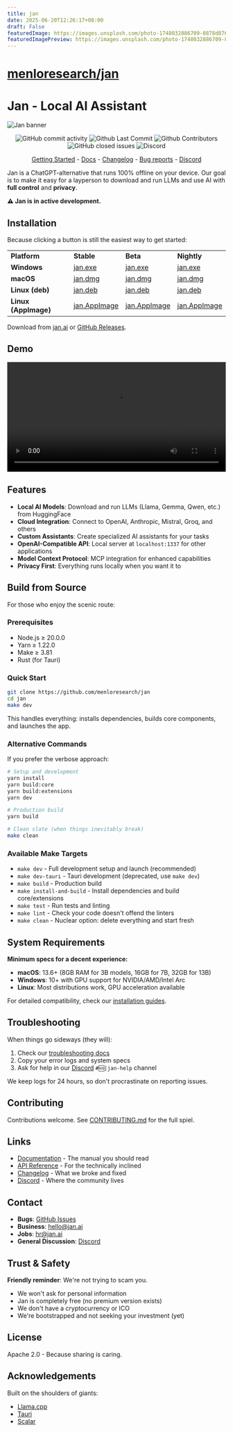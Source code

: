 ```yaml
---
title: jan
date: 2025-06-20T12:26:17+08:00
draft: False
featuredImage: https://images.unsplash.com/photo-1748032886709-8878d876dc50?ixid=M3w0NjAwMjJ8MHwxfHJhbmRvbXx8fHx8fHx8fDE3NTAzOTM1NjJ8&ixlib=rb-4.1.0
featuredImagePreview: https://images.unsplash.com/photo-1748032886709-8878d876dc50?ixid=M3w0NjAwMjJ8MHwxfHJhbmRvbXx8fHx8fHx8fDE3NTAzOTM1NjJ8&ixlib=rb-4.1.0
---
```


# [menloresearch/jan](https://github.com/menloresearch/jan)

# Jan - Local AI Assistant

![Jan banner](./JanBanner.png)

<p align="center">
  <!-- ALL-CONTRIBUTORS-BADGE:START - Do not remove or modify this section -->
  <img alt="GitHub commit activity" src="https://img.shields.io/github/commit-activity/m/menloresearch/jan"/>
  <img alt="Github Last Commit" src="https://img.shields.io/github/last-commit/menloresearch/jan"/>
  <img alt="Github Contributors" src="https://img.shields.io/github/contributors/menloresearch/jan"/>
  <img alt="GitHub closed issues" src="https://img.shields.io/github/issues-closed/menloresearch/jan"/>
  <img alt="Discord" src="https://img.shields.io/discord/1107178041848909847?label=discord"/>
</p>

<p align="center">
  <a href="https://jan.ai/docs/quickstart">Getting Started</a> 
  - <a href="https://jan.ai/docs">Docs</a> 
  - <a href="https://jan.ai/changelog">Changelog</a> 
  - <a href="https://github.com/menloresearch/jan/issues">Bug reports</a> 
  - <a href="https://discord.gg/AsJ8krTT3N">Discord</a>
</p>

Jan is a ChatGPT-alternative that runs 100% offline on your device. Our goal is to make it easy for a layperson to download and run LLMs and use AI with **full control** and **privacy**.

**⚠️ Jan is in active development.**

## Installation

Because clicking a button is still the easiest way to get started:

<table>
  <tr>
    <td><b>Platform</b></td>
    <td><b>Stable</b></td>
    <td><b>Beta</b></td>
    <td><b>Nightly</b></td>
  </tr>
  <tr>
    <td><b>Windows</b></td>
    <td><a href='https://app.jan.ai/download/latest/win-x64'>jan.exe</a></td>
    <td><a href='https://app.jan.ai/download/beta/win-x64'>jan.exe</a></td>
    <td><a href='https://app.jan.ai/download/nightly/win-x64'>jan.exe</a></td>
  </tr>
  <tr>
    <td><b>macOS</b></td>
    <td><a href='https://app.jan.ai/download/latest/mac-universal'>jan.dmg</a></td>
    <td><a href='https://app.jan.ai/download/beta/mac-universal'>jan.dmg</a></td>
    <td><a href='https://app.jan.ai/download/nightly/mac-universal'>jan.dmg</a></td>
  </tr>
  <tr>
    <td><b>Linux (deb)</b></td>
    <td><a href='https://app.jan.ai/download/latest/linux-amd64-deb'>jan.deb</a></td>
    <td><a href='https://app.jan.ai/download/beta/linux-amd64-deb'>jan.deb</a></td>
    <td><a href='https://app.jan.ai/download/nightly/linux-amd64-deb'>jan.deb</a></td>
  </tr>
  <tr>
    <td><b>Linux (AppImage)</b></td>
    <td><a href='https://app.jan.ai/download/latest/linux-amd64-appimage'>jan.AppImage</a></td>
    <td><a href='https://app.jan.ai/download/beta/linux-amd64-appimage'>jan.AppImage</a></td>
    <td><a href='https://app.jan.ai/download/nightly/linux-amd64-appimage'>jan.AppImage</a></td>
  </tr>
</table>

Download from [jan.ai](https://jan.ai/) or [GitHub Releases](https://github.com/menloresearch/jan/releases).

## Demo

<video width="100%" controls>
  <source src="./docs/public/assets/videos/enable-tool-call-for-models.mp4" type="video/mp4">
  Your browser does not support the video tag.
</video>

## Features

- **Local AI Models**: Download and run LLMs (Llama, Gemma, Qwen, etc.) from HuggingFace
- **Cloud Integration**: Connect to OpenAI, Anthropic, Mistral, Groq, and others
- **Custom Assistants**: Create specialized AI assistants for your tasks
- **OpenAI-Compatible API**: Local server at `localhost:1337` for other applications
- **Model Context Protocol**: MCP integration for enhanced capabilities
- **Privacy First**: Everything runs locally when you want it to

## Build from Source

For those who enjoy the scenic route:

### Prerequisites

- Node.js ≥ 20.0.0
- Yarn ≥ 1.22.0
- Make ≥ 3.81
- Rust (for Tauri)

### Quick Start

```bash
git clone https://github.com/menloresearch/jan
cd jan
make dev
```

This handles everything: installs dependencies, builds core components, and launches the app.

### Alternative Commands

If you prefer the verbose approach:

```bash
# Setup and development
yarn install
yarn build:core
yarn build:extensions
yarn dev

# Production build
yarn build

# Clean slate (when things inevitably break)
make clean
```

### Available Make Targets

- `make dev` - Full development setup and launch (recommended)
- `make dev-tauri` - Tauri development (deprecated, use `make dev`)
- `make build` - Production build
- `make install-and-build` - Install dependencies and build core/extensions
- `make test` - Run tests and linting
- `make lint` - Check your code doesn't offend the linters
- `make clean` - Nuclear option: delete everything and start fresh

## System Requirements

**Minimum specs for a decent experience:**

- **macOS**: 13.6+ (8GB RAM for 3B models, 16GB for 7B, 32GB for 13B)
- **Windows**: 10+ with GPU support for NVIDIA/AMD/Intel Arc
- **Linux**: Most distributions work, GPU acceleration available

For detailed compatibility, check our [installation guides](https://jan.ai/docs/desktop/mac).

## Troubleshooting

When things go sideways (they will):

1. Check our [troubleshooting docs](https://jan.ai/docs/troubleshooting)
2. Copy your error logs and system specs
3. Ask for help in our [Discord](https://discord.gg/FTk2MvZwJH) `#🆘|jan-help` channel

We keep logs for 24 hours, so don't procrastinate on reporting issues.

## Contributing

Contributions welcome. See [CONTRIBUTING.md](CONTRIBUTING.md) for the full spiel.

## Links

- [Documentation](https://jan.ai/docs) - The manual you should read
- [API Reference](https://jan.ai/api-reference) - For the technically inclined
- [Changelog](https://jan.ai/changelog) - What we broke and fixed
- [Discord](https://discord.gg/FTk2MvZwJH) - Where the community lives

## Contact

- **Bugs**: [GitHub Issues](https://github.com/menloresearch/jan/issues)
- **Business**: hello@jan.ai
- **Jobs**: hr@jan.ai
- **General Discussion**: [Discord](https://discord.gg/FTk2MvZwJH)

## Trust & Safety

**Friendly reminder**: We're not trying to scam you.

- We won't ask for personal information
- Jan is completely free (no premium version exists)
- We don't have a cryptocurrency or ICO
- We're bootstrapped and not seeking your investment (yet)

## License

Apache 2.0 - Because sharing is caring.

## Acknowledgements

Built on the shoulders of giants:

- [Llama.cpp](https://github.com/ggerganov/llama.cpp)
- [Tauri](https://tauri.app/)
- [Scalar](https://github.com/scalar/scalar)
